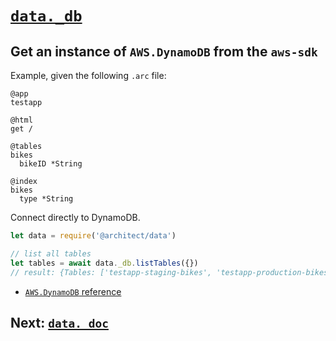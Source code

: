 # <a id=data.db href=#data.db>`data._db`</a>

## Get an instance of `AWS.DynamoDB` from the `aws-sdk`

Example, given the following `.arc` file:

```.arc
@app
testapp

@html
get /

@tables
bikes
  bikeID *String

@index
bikes
  type *String
```

Connect directly to DynamoDB.

```javascript
let data = require('@architect/data')

// list all tables 
let tables = await data._db.listTables({})
// result: {Tables: ['testapp-staging-bikes', 'testapp-production-bikes']}
```

- [`AWS.DynamoDB` reference](https://docs.aws.amazon.com/AWSJavaScriptSDK/latest/AWS/DynamoDB.html)

## Next: [`data._doc`](/reference/data-doc)
